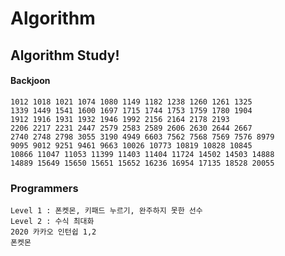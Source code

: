 # Algorithm
## Algorithm Study!
#### Backjoon
    1012 1018 1021 1074 1080 1149 1182 1238 1260 1261 1325 
    1339 1449 1541 1600 1697 1715 1744 1753 1759 1780 1904 
    1912 1916 1931 1932 1946 1992 2156 2164 2178 2193 
    2206 2217 2231 2447 2579 2583 2589 2606 2630 2644 2667 
    2740 2748 2798 3055 3190 4949 6603 7562 7568 7569 7576 8979 
    9095 9012 9251 9461 9663 10026 10773 10819 10828 10845
    10866 11047 11053 11399 11403 11404 11724 14502 14503 14888 
    14889 15649 15650 15651 15652 16236 16954 17135 18528 20055
    
### Programmers
    Level 1 : 폰켓몬, 키패드 누르기, 완주하지 못한 선수
    Level 2 : 수식 최대화
    2020 카카오 인턴쉽 1,2
    폰켓몬
